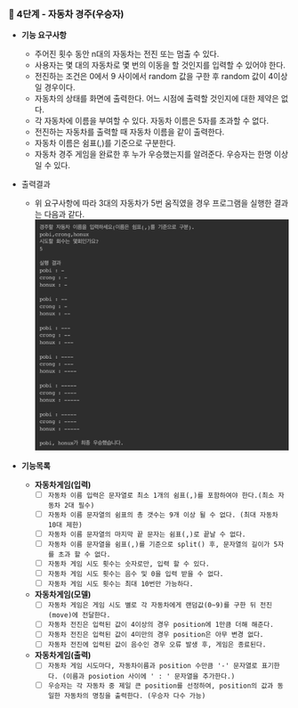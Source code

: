 ### 🚀 4단계 - 자동차 경주(우승자)
- **기능 요구사항**
  - 주어진 횟수 동안 n대의 자동차는 전진 또는 멈출 수 있다.
  - 사용자는 몇 대의 자동차로 몇 번의 이동을 할 것인지를 입력할 수 있어야 한다.
  - 전진하는 조건은 0에서 9 사이에서 random 값을 구한 후 random 값이 4이상일 경우이다.
  - 자동차의 상태를 화면에 출력한다. 어느 시점에 출력할 것인지에 대한 제약은 없다.
  - 각 자동차에 이름을 부여할 수 있다. 자동차 이름은 5자를 초과할 수 없다.
  - 전진하는 자동차를 출력할 때 자동차 이름을 같이 출력한다.
  - 자동차 이름은 쉼표(,)를 기준으로 구분한다.
  - 자동차 경주 게임을 완료한 후 누가 우승했는지를 알려준다. 우승자는 한명 이상일 수 있다.


- 출력결과
  - 위 요구사항에 따라 3대의 자동차가 5번 움직였을 경우 프로그램을 실행한 결과는 다음과 같다.
  ![img.png](racingresult.png)


- **기능목록**
  - **자동차게임(입력)**
    -[ ] `자동차 이름 입력은 문자열로 최소 1개의 쉼표(,)를 포함하여야 한다.(최소 자동차 2대 필수)`
    -[ ] `자동차 이름 문자열의 쉼표의 총 갯수는 9개 이상 될 수 없다. (최대 자동차 10대 제한)`
    -[ ] `자동차 이름 문자열의 마지막 끝 문자는 쉼표(,)로 끝날 수 없다.`
    -[ ] `자동차 이름 문자열을 쉼표(,)를 기준으로 split() 후, 문자열의 길이가 5자를 초과 할 수 없다.`
    -[ ] `자동차 게임 시도 횟수는 숫자로만, 입력 할 수 있다.`
    -[ ] `자동차 게임 시도 횟수는 음수 및 0을 입력 받을 수 없다.`
    -[ ] `자동차 게임 시도 횟수는 최대 10번만 가능하다.`
 
  - **자동차게임(모델)**
    -[ ] `자동차 게임은 게임 시도 별로 각 자동차에게 랜덤값(0~9)를 구한 뒤 전진(move)에 전달한다.`
    -[ ] `자동차 전진은 입력된 값이 4이상의 경우 position에 1만큼 더해 해준다.`
    -[ ] `자동차 전진은 입력된 값이 4미만의 경우 position은 아무 변경 없다. `
    -[ ] `자동차 전진에 입력된 값이 음수인 경우 오류 발생 후, 게임은 종료된다.`

  - **자동차게임(출력)**
    -[ ] `자동차 게임 시도마다, 자동차이름과 position 수만큼 '-' 문자열로 표기한다. (이름과 posiotion 사이에 ' : ' 문자열을 추가한다.)  `
    -[ ] `우승자는 각 자동차 중 제일 큰 position를 선정하여, position의 값과 동일한 자동차의 명칭을 출력한다. (우승자 다수 가능)`
